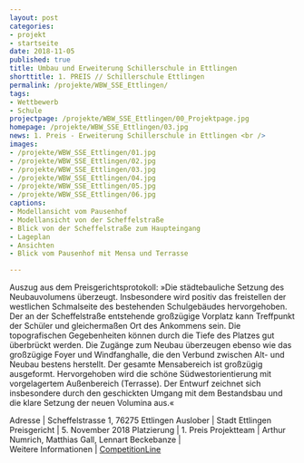 ```yaml
---
layout: post
categories:
- projekt
- startseite
date: 2018-11-05
published: true
title: Umbau und Erweiterung Schillerschule in Ettlingen
shorttitle: 1. PREIS // Schillerschule Ettlingen
permalink: /projekte/WBW_SSE_Ettlingen/
tags: 
- Wettbewerb
- Schule
projectpage: /projekte/WBW_SSE_Ettlingen/00_Projektpage.jpg
homepage: /projekte/WBW_SSE_Ettlingen/03.jpg
news: 1. Preis - Erweiterung Schillerschule in Ettlingen <br />
images:
- /projekte/WBW_SSE_Ettlingen/01.jpg
- /projekte/WBW_SSE_Ettlingen/02.jpg
- /projekte/WBW_SSE_Ettlingen/03.jpg
- /projekte/WBW_SSE_Ettlingen/04.jpg
- /projekte/WBW_SSE_Ettlingen/05.jpg
- /projekte/WBW_SSE_Ettlingen/06.jpg
captions:
- Modellansicht vom Pausenhof
- Modellansicht von der Scheffelstraße
- Blick von der Scheffelstraße zum Haupteingang
- Lageplan
- Ansichten
- Blick vom Pausenhof mit Mensa und Terrasse

---
```

Auszug aus dem Preisgerichtsprotokoll: »Die städtebauliche Setzung des Neubauvolumens überzeugt. Insbesondere wird positiv das freistellen der westlichen Schmalseite des bestehenden Schulgebäudes hervorgehoben. Der an der Scheffelstraße entstehende großzügige Vorplatz kann Treffpunkt der Schüler und gleichermaßen Ort des Ankommens sein. Die topografischen Gegebenheiten können durch die Tiefe des Platzes gut überbrückt werden. Die Zugänge zum Neubau überzeugen ebenso wie das großzügige Foyer und Windfanghalle, die den Verbund zwischen Alt- und Neubau bestens herstellt. Der gesamte Mensabereich ist großzügig ausgeformt. Hervorgehoben wird die schöne Südwestorientierung mit vorgelagertem Außenbereich (Terrasse). Der Entwurf zeichnet sich insbesondere durch den geschickten Umgang mit dem Bestandsbau und die klare Setzung der neuen Volumina aus.«

Adresse					|	Scheffelstrasse 1, 76275 Ettlingen
Auslober				|	Stadt Ettlingen
Preisgericht			|	5. November 2018
Platzierung				|	1. Preis
Projektteam				|	Arthur Numrich, Matthias Gall, Lennart Beckebanze
                        |    
Weitere Informationen       |   [CompetitionLine](https://www.competitionline.com/de/ergebnisse/165454) 


